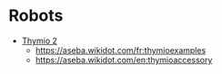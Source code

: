 # Robots

- [Thymio 2](https://aseba.wikidot.com/)
  - <https://aseba.wikidot.com/fr:thymioexamples>
  - <https://aseba.wikidot.com/en:thymioaccessory>
